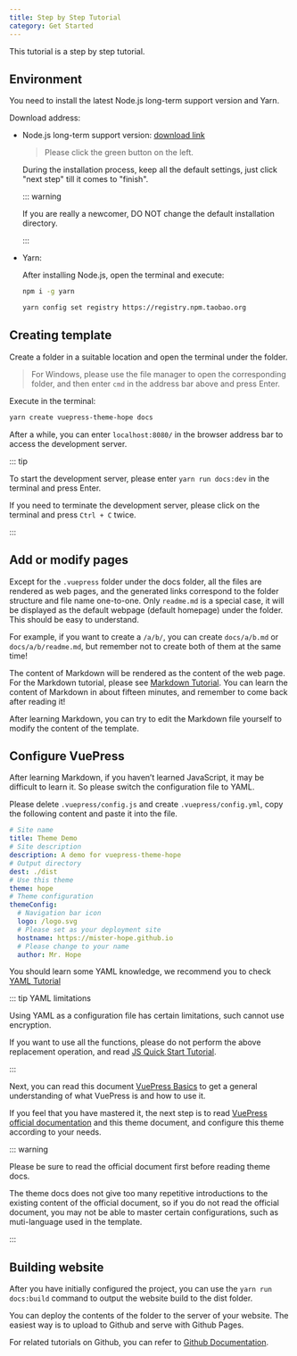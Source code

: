 ```yaml
---
title: Step by Step Tutorial
category: Get Started
---
```


This tutorial is a step by step tutorial.

## Environment

You need to install the latest Node.js long-term support version and Yarn.

Download address:

- Node.js long-term support version: [download link](https://nodejs.org/en/)

  > Please click the green button on the left.

  During the installation process, keep all the default settings, just click "next step" till it comes to "finish".

  ::: warning

  If you are really a newcomer, DO NOT change the default installation directory.

  :::

- Yarn:

  After installing Node.js, open the terminal and execute:

  ```sh
  npm i -g yarn

  yarn config set registry https://registry.npm.taobao.org
  ```

## Creating template

Create a folder in a suitable location and open the terminal under the folder.

> For Windows, please use the file manager to open the corresponding folder, and then enter `cmd` in the address bar above and press Enter.

Execute in the terminal:

```sh
yarn create vuepress-theme-hope docs
```

After a while, you can enter `localhost:8080/` in the browser address bar to access the development server.

::: tip

To start the development server, please enter `yarn run docs:dev` in the terminal and press Enter.

If you need to terminate the development server, please click on the terminal and press `Ctrl + C` twice.

:::

## Add or modify pages

Except for the `.vuepress` folder under the docs folder, all the files are rendered as web pages, and the generated links correspond to the folder structure and file name one-to-one. Only `readme.md` is a special case, it will be displayed as the default webpage (default homepage) under the folder. This should be easy to understand.

For example, if you want to create a `/a/b/`, you can create `docs/a/b.md` or `docs/a/b/readme.md`, but remember not to create both of them at the same time!

The content of Markdown will be rendered as the content of the web page. For the Markdown tutorial, please see [Markdown Tutorial](markdown/readme.md). You can learn the content of Markdown in about fifteen minutes, and remember to come back after reading it!

After learning Markdown, you can try to edit the Markdown file yourself to modify the content of the template.

## Configure VuePress

After learning Markdown, if you haven’t learned JavaScript, it may be difficult to learn it. So please switch the configuration file to YAML.

Please delete `.vuepress/config.js` and create `.vuepress/config.yml`, copy the following content and paste it into the file.

```yml
# Site name
title: Theme Demo
# Site description
description: A demo for vuepress-theme-hope
# Output directory
dest: ./dist
# Use this theme
theme: hope
# Theme configuration
themeConfig:
  # Navigation bar icon
  logo: /logo.svg
  # Please set as your deployment site
  hostname: https://mister-hope.github.io
  # Please change to your name
  author: Mr. Hope
```

You should learn some YAML knowledge, we recommend you to check [YAML Tutorial](https://www.cloudbees.com/blog/yaml-tutorial-everything-you-need-get-started/)

::: tip YAML limitations

Using YAML as a configuration file has certain limitations, such cannot use encryption.

If you want to use all the functions, please do not perform the above replacement operation, and read [JS Quick Start Tutorial](https://developer.mozilla.org/en-US/docs/Learn/JavaScript/Objects).

:::

Next, you can read this document [VuePress Basics](vuepress/readme.md) to get a general understanding of what VuePress is and how to use it.

If you feel that you have mastered it, the next step is to read [VuePress official documentation](https://v1.vuepress.vuejs.org/zh/guide/) and this theme document, and configure this theme according to your needs.

::: warning

Please be sure to read the official document first before reading theme docs.

The theme docs does not give too many repetitive introductions to the existing content of the official document, so if you do not read the official document, you may not be able to master certain configurations, such as muti-language used in the template.

:::

## Building website

After you have initially configured the project, you can use the `yarn run docs:build` command to output the website build to the dist folder.

You can deploy the contents of the folder to the server of your website. The easiest way is to upload to Github and serve with Github Pages.

For related tutorials on Github, you can refer to [Github Documentation](https://docs.github.com/).
